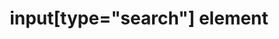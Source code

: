 ---
{
  "title": "input[type=\"search\"] element",
  "description": "",
  "category": "html",
  "keywords": [
    "input[type=\"search\"] element"
  ],
  "last_test_date": "2018-07-21",
  "test_results_url": "https://a11ysupport.io/tech/html/input(type-search)_element",
  "test_url": "https://a11ysupport.io/tech/html/input(type-search)_element",
  "notes_by_num": {
    "1": "Didn't convey its name"
  },
  "stats": {
    "dragon_win": {
      "chrome": {
        "77": "y"
      }
    },
    "jaws": {
      "chrome": {
        "79": "y"
      },
      "ie": {
        "11": "y"
      },
      "firefox": {
        "72": "a"
      }
    },
    "narrator": {
      "edge": {
        "44": "y"
      }
    },
    "nvda": {
      "chrome": {
        "77": "y"
      },
      "firefox": {
        "69": "y"
      }
    },
    "talkback": {
      "and_chr": {
        "77": "y"
      }
    },
    "va_and": {
      "and_chr": {
        "77": "a #1"
      }
    },
    "vo_ios": {
      "ios_saf": {
        "13.1.3": "y"
      }
    },
    "vo_macos": {
      "safari": {
        "13.0.2": "y"
      }
    },
    "orca": {
      "firefox": {
        "69": "y"
      }
    },
    "vc_ios": {
      "ios_saf": {
        "13.1.3": "y"
      }
    },
    "vc_macos": {
      "safari": {
        "13.0.2": "y"
      }
    },
    "wsr": {
      "edge": {
        "44": "a"
      },
      "chrome": {
        "77": "y"
      }
    }
  },
  "links": {
    "WHATWG HTML spec for input[type=\"search\"]": "https://html.spec.whatwg.org/multipage/input.html#text-(type=text)-state-and-search-state-(type=search)",
    "HTML AAM for the input[type=\"search\"]": "https://w3c.github.io/html-aam/#el-input-search"
  }
}
---